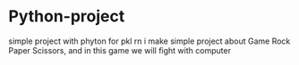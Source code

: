 # Python-project
simple project with phyton for pkl
rn i make simple project about Game Rock Paper Scissors, and in this game we will fight with computer
